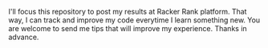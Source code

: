 I'll focus this repository to post my results at Racker Rank platform. That way, I can track and improve my code everytime I learn something new. You are welcome to send me tips that will improve my experience. Thanks in advance.
